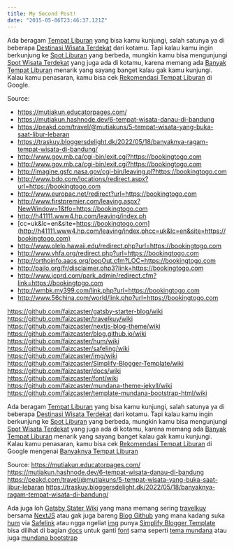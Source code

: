```yaml
---
title: My Second Post!
date: "2015-05-06T23:46:37.121Z"
---
```


Ada beragam [Tempat Liburan](https://travelcog.netlify.app/posts/Banyak-Tempat-Liburan "Tempat Liburan") yang bisa kamu kunjungi, salah satunya ya di beberapa [Destinasi Wisata Terdekat](https://smilee-travell.netlify.app/posts/Banyak-Tempat-Liburan) dari kotamu. Tapi kalau kamu ingin berkunjung ke [Spot Liburan](https://crystaltravel.netlify.app/posts/Banyak-Tempat-Liburan) yang berbeda, mungkin kamu bisa mengunjungi [Spot Wisata Terdekat](https://purifyingexplore.netlify.app/posts/Banyak-Tempat-Liburan) yang juga ada di kotamu, karena memang ada [Banyak Tempat Liburan](https://travelistix.netlify.app/posts/Banyak-Tempat-Liburan) menarik yang sayang banget kalau gak kamu kunjungi. Kalau kamu penasaran, kamu bisa cek [Rekomendasi Tempat Liburan](https://mutiakun.wixsite.com/mysite/post/banyak-tempat-liburan) di Google.

Source:

- <https://mutiakun.educatorpages.com/>
- <https://mutiakun.hashnode.dev/6-tempat-wisata-danau-di-bandung>
- <https://peakd.com/travel/@mutiakuns/5-tempat-wisata-yang-buka-saat-libur-lebaran>
- <https://traskuy.bloggersdelight.dk/2022/05/18/banyaknya-ragam-tempat-wisata-di-bandung/>
- <http://www.gov.mb.ca/cgi-bin/exit.cgi?https://bookingtogo.com>
- <http://www.gov.mb.ca/cgi-bin/exit.cgi?https://bookingtogo.com>
- <http://imagine.gsfc.nasa.gov/cgi-bin/leaving.pl?https://bookingtogo.com>
- <http://www.bdo.com/locations/redirect.aspx?url=https://bookingtogo.com>
- <http://www.europac.net/redirect?url=https://bookingtogo.com>
- <http://www.firstpremier.com/leaving.aspx?NewWindow=1&tfo=https://bookingtogo.com>
- <http://h41111.www4.hp.com/leaving/index.ph>
- [cc=uk&lc=en&site=https://bookingtogo.com](http://h41111.www4.hp.com/leaving/index.phcc=uk&lc=en&site=https://bookingtogo.com) 
- <http://www.olelo.hawaii.edu/redirect.php?url=https://bookingtogo.com>
- <http://www.vhfa.org/redirect.php?url=https://bookingtogo.com>
- <http://orthoinfo.aaos.org/popOut.cfm?LOC=https://bookingtogo.com>
- <http://pajlo.org/fr/disclaimer.php3?link=https://bookingtogo.com>
- <http://www.jcprd.com/park_admin/redirect.cfm?link=https://bookingtogo.com>
- <http://wmbk.my399.com/link.php?url=https://bookingtogo.com>
- <http://www.56china.com/world/link.php?url=https://bookingtogo.com>

https://github.com/faizcaster/gatsby-starter-blog/wiki
https://github.com/faizcaster/travelkuy/wiki
https://github.com/faizcaster/nextjs-blog-theme/wiki
https://github.com/faizcaster/blog.github.io/wiki
https://github.com/faizcaster/hum/wiki
https://github.com/faizcaster/safeling/wiki
https://github.com/faizcaster/img/wiki
https://github.com/faizcaster/Simplify-Blogger-Template/wiki
https://github.com/faizcaster/docs/wiki
https://github.com/faizcaster/font/wiki
https://github.com/faizcaster/mundana-theme-jekyll/wiki
https://github.com/faizcaster/template-mundana-bootstrap-html/wiki

Ada beragam <a href="https://travelcog.netlify.app/posts/Banyak-Tempat-Liburan" title="Tempat Liburan">Tempat Liburan</a> yang bisa kamu kunjungi, salah satunya ya di beberapa <a href="https://smilee-travell.netlify.app/posts/Banyak-Tempat-Liburan">Destinasi Wisata Terdekat</a> dari kotamu. Tapi kalau kamu ingin berkunjung ke <a href="https://crystaltravel.netlify.app/posts/Banyak-Tempat-Liburan">Spot Liburan</a> yang berbeda, mungkin kamu bisa mengunjungi <a href="https://purifyingexplore.netlify.app/posts/Banyak-Tempat-Liburan">Spot Wisata Terdekat</a> yang juga ada di kotamu, karena memang ada <a href="https://travelistix.netlify.app/posts/Banyak-Tempat-Liburan">Banyak Tempat Liburan</a> menarik yang sayang banget kalau gak kamu kunjungi. Kalau kamu penasaran, kamu bisa cek <a href="https://mutiakun.wixsite.com/mysite/post/banyak-tempat-liburan">Rekomendasi Tempat Liburan</a> di Google mengenai <a href="https://www.google.com/url?q=https://www.emazoo.com/blogs/271211/Banyaknya-Tempat-Liburan&sa=D&source=editors&ust=1653292218381992&usg=AOvVaw3L9BBUY7CJ9dzguhh8EJf7">Banyaknya Tempat Liburan</a>

Source: 
<a href="https://mutiakun.educatorpages.com/">https://mutiakun.educatorpages.com/</a>
<a href="https://mutiakun.hashnode.dev/6-tempat-wisata-danau-di-bandung">https://mutiakun.hashnode.dev/6-tempat-wisata-danau-di-bandung</a>
<a href="https://peakd.com/travel/@mutiakuns/5-tempat-wisata-yang-buka-saat-libur-lebaran">https://peakd.com/travel/@mutiakuns/5-tempat-wisata-yang-buka-saat-libur-lebaran</a>
<a href="https://traskuy.bloggersdelight.dk/2022/05/18/banyaknya-ragam-tempat-wisata-di-bandung/">https://traskuy.bloggersdelight.dk/2022/05/18/banyaknya-ragam-tempat-wisata-di-bandung/</a>

Ada juga loh <a href="https://github.com/faizcaster/gatsby-starter-blog/wiki">Gatsby Stater Wiki</a> yang mana memang sering <a href="https://github.com/faizcaster/travelkuy/wiki">travelkuy</a> bersama <a href="https://github.com/faizcaster/nextjs-blog-theme/wiki">NextJS</a> atau gak juga bareng <a href="https://github.com/faizcaster/blog.github.io/wiki">Blog Github</a> yang mana kadang suka <a href="https://github.com/faizcaster/hum/wiki">hum</a> via <a href="https://github.com/faizcaster/safeling/wiki">Safelink</a> atau ngga ngeliat <a href="https://github.com/faizcaster/img/wiki">img</a> punya <a href="https://github.com/faizcaster/Simplify-Blogger-Template/wiki">Simplify Blogger Template</a> bisa dilihat di bagian <a href="https://github.com/faizcaster/docs/wiki">docs</a> untuk ganti <a href="https://github.com/faizcaster/font/wiki">font</a> sama seperti <a href="https://github.com/faizcaster/mundana-theme-jekyll/wiki">tema mundana</a> atau juga <a href="https://github.com/faizcaster/template-mundana-bootstrap-html/wiki">mundana bootstrap</a>
